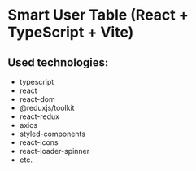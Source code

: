 # Smart User Table (React + TypeScript + Vite)

## Used technologies:

- typescript
- react
- react-dom
- @reduxjs/toolkit
- react-redux
- axios
- styled-components
- react-icons
- react-loader-spinner
- etc.
